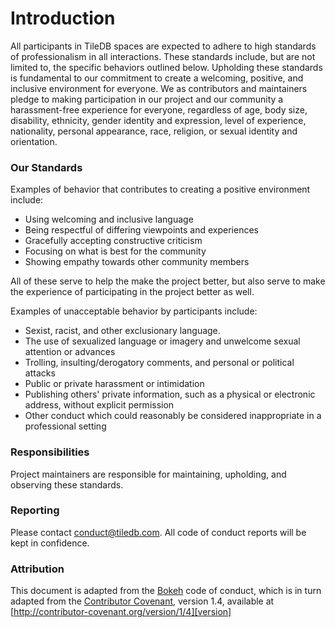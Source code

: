 # Introduction

All participants in TileDB spaces are expected to adhere to high standards of
professionalism in all interactions. These standards include, but are not
limited to, the specific behaviors outlined below. Upholding these standards
is fundamental to our commitment to create a welcoming, positive, and
inclusive environment for everyone. We as contributors and maintainers
pledge to making participation in our project and our community a
harassment-free experience for everyone, regardless of age, body
size, disability, ethnicity, gender identity and expression, level
of experience, nationality, personal appearance, race, religion, or
sexual identity and orientation.


### Our Standards

Examples of behavior that contributes to creating a positive environment
include:

* Using welcoming and inclusive language
* Being respectful of differing viewpoints and experiences
* Gracefully accepting constructive criticism
* Focusing on what is best for the community
* Showing empathy towards other community members

All of these serve to help the make the project better, but also serve to make
the experience of participating in the project better as well.

Examples of unacceptable behavior by participants include:

* Sexist, racist, and other exclusionary language.
* The use of sexualized language or imagery and unwelcome sexual attention or
  advances
* Trolling, insulting/derogatory comments, and personal or political attacks
* Public or private harassment or intimidation
* Publishing others' private information, such as a physical or electronic
  address, without explicit permission
* Other conduct which could reasonably be considered inappropriate in a
  professional setting

### Responsibilities

Project maintainers are responsible for maintaining, upholding, and
observing these standards.

### Reporting

Please contact [conduct@tiledb.com](conduct@tiledb.com). All code of conduct
reports will be kept in confidence.

### Attribution

This document is adapted from the [Bokeh](https://raw.githubusercontent.com/bokeh/bokeh/9844e3240aab1100d7ad2621e8b62a2597846b96/CODE_OF_CONDUCT.md)
code of conduct, which is in turn adapted from the [Contributor Covenant][homepage], version 1.4,
available at [http://contributor-covenant.org/version/1/4][version]

[homepage]: http://contributor-covenant.org
[version]: http://contributor-covenant.org/version/1/4/.